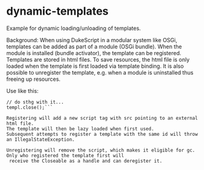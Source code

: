 # dynamic-templates
Example for dynamic loading/unloading of templates.

Background: When using DukeScript in a modular system like OSGi, templates can be added as part of a module (OSGi bundle).
When the module is installed (bundle activator), the template can be registered. Templates are stored in html files.
To save resources, the html file is only loaded when the template is first loaded via template binding. 
It is also possible to unregister the template, e.g. when a module is uninstalled thus freeing up resources.

Use like this:


```Closeable templ = TemplateRegistration.registerTemplate("a", "a.html");
// do sthg with it...
templ.close();```

Registering will add a new script tag with src pointing to an external html file. 
The template will then be lazy loaded when first used.
Subsequent attempts to register a template with the same id will throw an IllegalStateException.

Unregistering will remove the script, which makes it eligible for gc. Only who registered the template first will 
 receive the Closeable as a handle and can deregister it.

